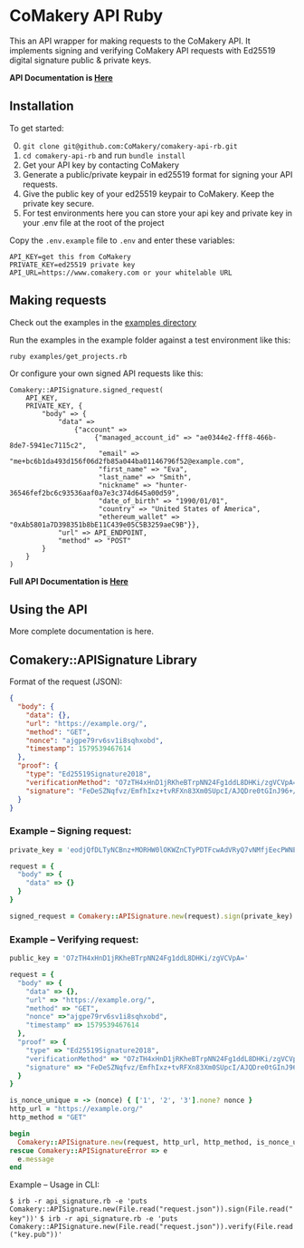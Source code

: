 # CoMakery API Ruby 

This an API wrapper for making requests to the CoMakery API. It implements signing and verifying CoMakery API requests with Ed25519 digital signature public & private keys.

**API Documentation is [Here](https://www.comakery.com/doc/api/index.html)**

## Installation

To get started:

0. `git clone git@github.com:CoMakery/comakery-api-rb.git`
1. `cd comakery-api-rb` and run `bundle install`
1. Get your API key by contacting CoMakery
1. Generate a public/private keypair in ed25519 format for signing your API requests.
1. Give the public key of your ed25519 keypair to CoMakery. Keep the private key secure.
1. For test environments here you can store your api key and private key in your .env file at the root of the project

Copy the `.env.example` file to `.env` and enter these variables:
```
API_KEY=get this from CoMakery
PRIVATE_KEY=ed25519 private key
API_URL=https://www.comakery.com or your whitelable URL
```

## Making requests

Check out the examples in the [examples directory](./examples)

Run the examples in the example folder against a test environment like this:
```
ruby examples/get_projects.rb
```

Or configure your own signed API requests like this:
```
Comakery::APISignature.signed_request(
    API_KEY,
    PRIVATE_KEY, {
        "body" => {
            "data" =>
                {"account" =>
                     {"managed_account_id" => "ae0344e2-fff8-466b-8de7-5941ec7115c2",
                      "email" => "me+bc6b1da493d156f06d2fb85a044ba01146796f52@example.com",
                      "first_name" => "Eva",
                      "last_name" => "Smith",
                      "nickname" => "hunter-36546fef2bc6c93536aaf0a7e3c374d645a00d59",
                      "date_of_birth" => "1990/01/01",
                      "country" => "United States of America",
                      "ethereum_wallet" => "0xAb5801a7D398351b8bE11C439e05C5B3259aeC9B"}},
            "url" => API_ENDPOINT,
            "method" => "POST"
        }
    }
)
```

**Full API Documentation is [Here](https://www.comakery.com/doc/api/index.html)**

## Using the API

More complete documentation is here.

## Comakery::APISignature Library

Format of the request (JSON):
```json
{
  "body": {
    "data": {},
    "url": "https://example.org/",
    "method": "GET",
    "nonce": "ajgpe79rv6sv1i8sqhxobd",
    "timestamp": 1579539467614
  },
  "proof": {
    "type": "Ed25519Signature2018",
    "verificationMethod": "O7zTH4xHnD1jRKheBTrpNN24Fg1ddL8DHKi/zgVCVpA=",
    "signature": "FeDeSZNqfvz/EmfhIxz+tvRFXn83Xm0SUpcI/AJQDre0tGInJ96+/HN0nhG2vHPevKfpGaq9cr0zwuC6OEbvCQ=="
  }
}
```


### Example – Signing request:
```ruby
private_key = 'eodjQfDLTyNCBnz+MORHW0lOKWZnCTyPDTFcwAdVRyQ7vNMfjEecPWNEqF4FOuk03bgWDV10vwMcqL/OBUJWkA=='

request = {
  "body" => {
    "data" => {}
  }
}

signed_request = Comakery::APISignature.new(request).sign(private_key)
```


### Example – Verifying request:
```ruby
public_key = 'O7zTH4xHnD1jRKheBTrpNN24Fg1ddL8DHKi/zgVCVpA='

request = {
  "body" => {
    "data" => {},
    "url" => "https://example.org/",
    "method" => "GET",
    "nonce" =>"ajgpe79rv6sv1i8sqhxobd",
    "timestamp" => 1579539467614
  },
  "proof" => {
    "type" => "Ed25519Signature2018",
    "verificationMethod" => "O7zTH4xHnD1jRKheBTrpNN24Fg1ddL8DHKi/zgVCVpA=",
    "signature" => "FeDeSZNqfvz/EmfhIxz+tvRFXn83Xm0SUpcI/AJQDre0tGInJ96+/HN0nhG2vHPevKfpGaq9cr0zwuC6OEbvCQ=="
  }
}

is_nonce_unique = -> (nonce) { ['1', '2', '3'].none? nonce }
http_url = "https://example.org/"
http_method = "GET"

begin
  Comakery::APISignature.new(request, http_url, http_method, is_nonce_unique).verify(public_key)
rescue Comakery::APISignatureError => e
  e.message
end
```


Example – Usage in CLI:

`$ irb -r api_signature.rb -e 'puts Comakery::APISignature.new(File.read("request.json")).sign(File.read("key"))'`
`$ irb -r api_signature.rb -e 'puts Comakery::APISignature.new(File.read("request.json")).verify(File.read("key.pub"))'`